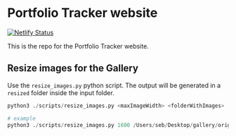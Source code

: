 # Portfolio Tracker website

[![Netlify Status](https://api.netlify.com/api/v1/badges/896e8642-aab3-4e65-a31f-899ca437284b/deploy-status)](https://app.netlify.com/projects/portfoliotrackergooglesheets/deploys)

This is the repo for the Portfolio Tracker website.

## Resize images for the Gallery

Use the `resize_images.py` python script. The output will be generated in a `resized` folder inside the input folder.

```py
python3 ./scripts/resize_images.py <maxImageWidth> <folderWithImages>

# example
python3 ./scripts/resize_images.py 1600 /Users/seb/Desktop/gallery/originals
```
